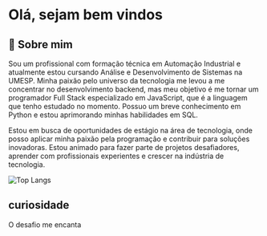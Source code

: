 # Olá, sejam bem vindos 





## 🚀 Sobre mim
Sou um profissional com formação técnica em Automação Industrial e atualmente estou cursando Análise e Desenvolvimento de Sistemas na UMESP. Minha paixão pelo universo da tecnologia me levou a me concentrar no desenvolvimento backend, mas meu objetivo é me tornar um programador Full Stack especializado em JavaScript, que é a linguagem que tenho estudado no momento. Possuo um breve conhecimento em Python e estou aprimorando minhas habilidades em SQL.

Estou em busca de oportunidades de estágio na área de tecnologia, onde posso aplicar minha paixão pela programação e contribuir para soluções inovadoras. Estou animado para fazer parte de projetos desafiadores, aprender com profissionais experientes e crescer na indústria de tecnologia.


![Top Langs](https://github-readme-stats.vercel.app/api/top-langs/?username=Pedroska10&layout=compact)


## curiosidade

O desafio me encanta

